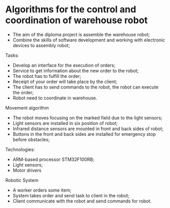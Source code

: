 # Algorithms for the control and coordination of warehouse robot

- The aim of the diploma project is assemble the warehouse robot;
- Combine the skills of software development and working with electronic devices to assembly robot;


Tasks:
- Develop an interface for the execution of orders;
- Service to get information about the new order to the robot;
- The robot has to fulfill the order;
- Receipt of your order will take place by the client;
- The client has to send commands to the robot, the robot can execute the order; 
- Robot need to coordinate in warehouse. 


Movement algorithm
- The robot moves focusing on the marked field due to the light sensors;
- Light sensors are installed in six position of robot;
- Infrared distance sensors are mounted in front and back sides of robot;
- Buttons in the front and back sides are installed for emergency stop before obstacles;

Technologies:
- ARM-based processor STM32F100RB;
- Light sensors;
- Motor drivers

Robotic System
- A worker orders some item;
- System takes order and send task to client in the robot;
- Client communicate with the robot and send commands for robot.

